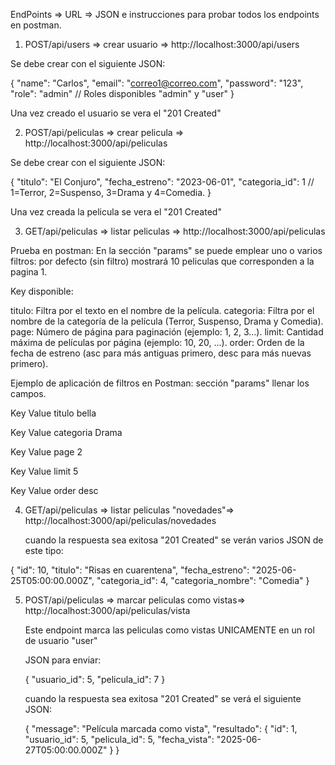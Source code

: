 EndPoints => URL => JSON e instrucciones para probar todos los endpoints en postman.

1) POST/api/users => crear usuario => http://localhost:3000/api/users

Se debe crear con el siguiente JSON:

{
  "name": "Carlos",
  "email": "correo1@correo.com",
  "password": "123",
  "role": "admin" // Roles disponibles "admin" y "user"
}

Una vez creado el usuario se vera el "201 Created"

2) POST/api/peliculas => crear pelicula => http://localhost:3000/api/peliculas

Se debe crear con el siguiente JSON:

{
  "titulo": "El Conjuro",
  "fecha_estreno": "2023-06-01",
  "categoria_id": 1 // 1=Terror, 2=Suspenso, 3=Drama y 4=Comedia.
}

Una vez creada la pelicula se vera el "201 Created"

3) GET/api/peliculas => listar peliculas => http://localhost:3000/api/peliculas

Prueba en postman: 
En la sección "params" se puede emplear uno o varios filtros:
por defecto (sin filtro) mostrará 10 peliculas que corresponden a la pagina 1.

Key disponible: 

titulo: Filtra por el texto en el nombre de la película.
categoria: Filtra por el nombre de la categoría de la película (Terror, Suspenso, Drama y Comedia).
page: Número de página para paginación (ejemplo: 1, 2, 3...).
limit: Cantidad máxima de películas por página (ejemplo: 10, 20, ...).
order: Orden de la fecha de estreno (asc para más antiguas primero, desc para más nuevas primero).

Ejemplo de aplicación de filtros en Postman: sección "params" llenar los campos.

Key          Value
titulo	     bella

Key          Value
categoria	   Drama

Key          Value
page	       2

Key          Value
limit	       5

Key          Value
order	       desc

4) GET/api/peliculas => listar peliculas "novedades"=> http://localhost:3000/api/peliculas/novedades

   cuando la respuesta sea exitosa "201 Created" se verán varios JSON de este tipo:

{
        "id": 10,
        "titulo": "Risas en cuarentena",
        "fecha_estreno": "2025-06-25T05:00:00.000Z",
        "categoria_id": 4,
        "categoria_nombre": "Comedia"
    }

5) POST/api/peliculas => marcar peliculas como vistas=> http://localhost:3000/api/peliculas/vista
   
   Este endpoint marca las peliculas como vistas UNICAMENTE en un rol de usuario "user"

   JSON para enviar:

   {
  "usuario_id": 5,
  "pelicula_id": 7
} 

   cuando la respuesta sea exitosa "201 Created" se verá el siguiente JSON:

   {
    "message": "Película marcada como vista",
    "resultado": {
        "id": 1,
        "usuario_id": 5,
        "pelicula_id": 5,
        "fecha_vista": "2025-06-27T05:00:00.000Z"
    }
}